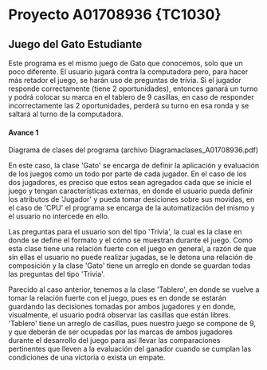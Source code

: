 # Proyecto A01708936 {TC1030}
## Juego del Gato Estudiante

Este programa es el mismo juego de Gato que conocemos, solo que un poco diferente.  El usuario jugará contra la computadora pero, para hacer más retador el juego, se harán uso de preguntas de trivia. Si el jugador responde correctamente (tiene 2 oportunidades), entonces ganará un turno y podrá colocar su marca en el tablero de 9 casillas, en caso de responder incorrectamente las 2 oportunidades, perderá su turno en esa ronda y se saltará al turno de la computadora. 

#### Avance 1
Diagrama de clases del programa (archivo Diagramaclases_A01708936.pdf)

En este caso, la clase 'Gato' se encarga de definir la aplicación y evaluación de los juegos como un todo por parte de cada jugador. En el caso de los dos jugadores, es preciso que estos sean agregados cada que se inicie el juego y tengan características externas, en donde el usuario pueda definir los atributos de 'Jugador' y pueda tomar desiciones sobre sus movidas, en el caso de 'CPU' el programa se encarga de la automatización del mismo y el usuario no intercede en ello.

Las preguntas para el usuario son del tipo 'Trivia', la cual es la clase en donde se define el formato y el cómo se muestran durante el juego. Como esta clase tiene una relación fuerte con el juego en general, a razón de que sin ellas el usuario no puede realizar jugadas, se le detona una relación de composición y la clase 'Gato' tiene un arreglo en donde se guardan todas las preguntas del tipo 'Trivia'.

Parecido al caso anterior, tenemos a la clase 'Tablero', en donde se vuelve a tomar la relación fuerte con el juego, pues es en donde se estarán guardando las decisiones tomadas por ambos jugadores y en donde, visualmente, el usuario podrá observar las casillas que están libres. 'Tablero' tiene un arreglo de casillas, pues nuestro juego se compone de 9, y que deberán de ser ocupadas por las marcas de ambos jugadores durante el desarrollo del juego para así llevar las comparaciones pertinentes que lleven a la evaluación del ganador cuando se cumplan las condiciones de una victoria o exista un empate.
